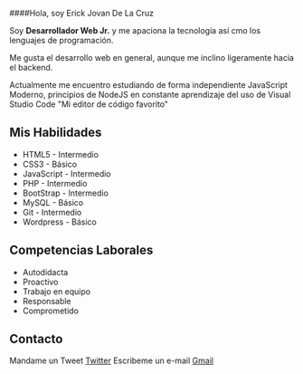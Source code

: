 ####Hola, soy Erick Jovan De La Cruz

Soy **Desarrollador Web Jr.** y me apaciona la tecnología así cmo los lenguajes de programación.

Me gusta el desarrollo web en general, aunque me inclino ligeramente hacia el backend.

Actualmente me encuentro estudiando de forma independiente JavaScript Moderno, principios de NodeJS en constante aprendizaje del uso de Visual Studio Code "Mi editor de código favorito"

## Mis Habilidades
* HTML5 - Intermedio
* CSS3  - Básico
* JavaScript - Intermedio
* PHP   - Intermedio
* BootStrap  - Intermedio
* MySQL - Básico
* Git   - Intermedio
* Wordpress - Básico

## Competencias Laborales
* Autodidacta
* Proactivo
* Trabajo en equipo
* Responsable
* Comprometido

## Contacto
Mandame un Tweet [Twitter](https://twitter.com/ErickJovanC)
Escribeme un e-mail [Gmail](erickjovan106@gmail.com)
